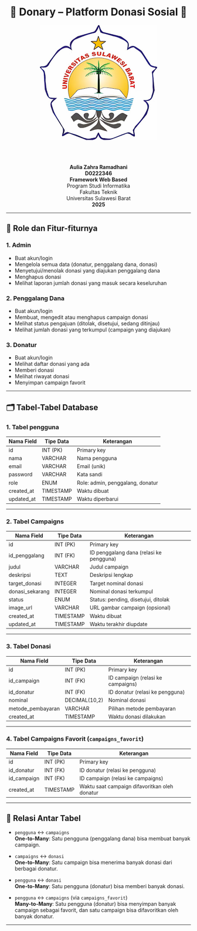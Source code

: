 <div align="center">

# 🤝 Donary – Platform Donasi Sosial 🤝

![alt text](https://github.com/auliazhrrmdhni/Donary/blob/main/lOGO_Universitas%20Sulawesi%20Barat%20-.jpg?raw=true)

<br><br>

<strong>Aulia Zahra Ramadhani</strong><br>
<strong>D0222346</strong><br>
<strong>Framework Web Based</strong><br>
Program Studi Informatika<br>
Fakultas Teknik<br>
Universitas Sulawesi Barat<br>
<strong>2025</strong>

</div>

---

## 🎯 Role dan Fitur-fiturnya

### 1. Admin
- Buat akun/login
- Mengelola semua data (donatur, penggalang dana, donasi)
- Menyetujui/menolak donasi yang diajukan penggalang dana
- Menghapus donasi
- Melihat laporan jumlah donasi yang masuk secara keseluruhan

### 2. Penggalang Dana
- Buat akun/login
- Membuat, mengedit atau menghapus campaign donasi
- Melihat status pengajuan (ditolak, disetujui, sedang ditinjau)
- Melihat jumlah donasi yang terkumpul (campaign yang diajukan)

### 3. Donatur
- Buat akun/login
- Melihat daftar donasi yang ada
- Memberi donasi
- Melihat riwayat donasi
- Menyimpan campaign favorit

---

## 🗂️ Tabel-Tabel Database

### 1. **Tabel pengguna**

| Nama Field  | Tipe Data   | Keterangan                      |
|-------------|-------------|----------------------------------|
| id          | INT (PK)    | Primary key                     |
| nama        | VARCHAR     | Nama pengguna                   |
| email       | VARCHAR     | Email (unik)                    |
| password    | VARCHAR     | Kata sandi                      |
| role        | ENUM        | Role: admin, penggalang, donatur|
| created_at  | TIMESTAMP   | Waktu dibuat                    |
| updated_at  | TIMESTAMP   | Waktu diperbarui                |

---

### 2. **Tabel Campaigns**

| Nama Field        | Tipe Data      | Keterangan                              |
|-------------------|----------------|------------------------------------------|
| id                | INT (PK)       | Primary key                              |
| id_penggalang     | INT (FK)       | ID penggalang dana (relasi ke pengguna)  |
| judul             | VARCHAR        | Judul campaign                           |
| deskripsi         | TEXT           | Deskripsi lengkap                        |
| target_donasi     | INTEGER        | Target nominal donasi                    |
| donasi_sekarang   | INTEGER        | Nominal donasi terkumpul                 |
| status            | ENUM           | Status: pending, disetujui, ditolak      |
| image_url         | VARCHAR        | URL gambar campaign (opsional)           |
| created_at        | TIMESTAMP      | Waktu dibuat                             |
| updated_at        | TIMESTAMP      | Waktu terakhir diupdate                  |

---

### 3. **Tabel Donasi**

| Nama Field          | Tipe Data       | Keterangan                             |
|---------------------|------------------|----------------------------------------|
| id                  | INT (PK)         | Primary key                            |
| id_campaign         | INT (FK)         | ID campaign (relasi ke campaigns)      |
| id_donatur          | INT (FK)         | ID donatur (relasi ke pengguna)        |
| nominal             | DECIMAL(10,2)    | Nominal donasi                         |
| metode_pembayaran   | VARCHAR          | Pilihan metode pembayaran              |
| created_at          | TIMESTAMP        | Waktu donasi dilakukan                 |

---

### 4. **Tabel Campaigns Favorit (`campaigns_favorit`)**

| Nama Field      | Tipe Data  | Keterangan                                           |
|------------------|------------|------------------------------------------------------|
| id               | INT (PK)   | Primary key                                          |
| id_donatur       | INT (FK)   | ID donatur (relasi ke pengguna)                     |
| id_campaign      | INT (FK)   | ID campaign (relasi ke campaigns)                   |
| created_at       | TIMESTAMP | Waktu saat campaign difavoritkan oleh donatur       |

---

## 🔗 Relasi Antar Tabel

- `pengguna` ↔ `campaigns`  
  **One-to-Many**: Satu pengguna (penggalang dana) bisa membuat banyak campaign.

- `campaigns` ↔ `donasi`  
  **One-to-Many**: Satu campaign bisa menerima banyak donasi dari berbagai donatur.

- `pengguna` ↔ `donasi`  
  **One-to-Many**: Satu pengguna (donatur) bisa memberi banyak donasi.

- `pengguna` ↔ `campaigns` (via `campaigns_favorit`)  
  **Many-to-Many**: Satu pengguna (donatur) bisa menyimpan banyak campaign sebagai favorit, dan satu campaign bisa difavoritkan oleh banyak donatur.

---
